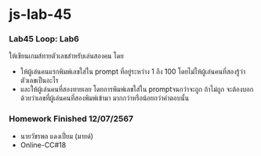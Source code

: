 # js-lab-45
### Lab45 Loop: Lab6
ให้เขียนเกมส์ทายตัวเลขสำหรับเล่นสองคน โดย
- ให้ผู้เล่นคนแรกพิมพ์เลขใส่ใน prompt ที่อยู่ระหว่าง 1 ถึง 100 โดยไม่ให้ผู้เล่นคนที่สองรู้ว่าตัวเลขเป็นอะไร
- และให้ผู้เล่นคนที่สองทายเลย โดยการพิมพ์เลขใส่ใน promptจนกว่าจะถูก ถ้าไม่ถูก จะต้องบอกด้วยว่าเลขที่ผู้เล่นคนที่สองพิมพ์เข้ามา มากกว่าหรือน้อยกว่าคำตอบนั้น

### Homework Finished 12/07/2567
- นายวัชรพล แดงเปี่ยม (มายด์)
- Online-CC#18